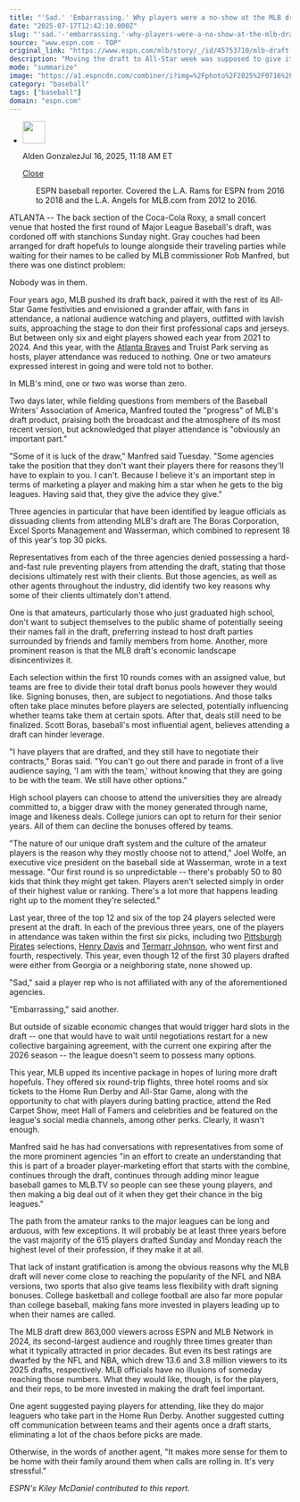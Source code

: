 ```yaml
---
title: "'Sad.' 'Embarrassing.' Why players were a no-show at the MLB draft"
date: "2025-07-17T12:42:10.000Z"
slug: "'sad.'-'embarrassing.'-why-players-were-a-no-show-at-the-mlb-draft"
source: "www.espn.com - TOP"
original_link: "https://www.espn.com/mlb/story/_/id/45753710/mlb-draft-2025-players-absent-zero-attendance"
description: "Moving the draft to All-Star week was supposed to give it some sizzle. But not one player was in attendance."
mode: "summarize"
image: "https://a1.espncdn.com/combiner/i?img=%2Fphoto%2F2025%2F0716%2Fr1519778_1296x729_16%2D9.jpg"
category: "baseball"
tags: ["baseball"]
domain: "espn.com"
---
```

<div id="readability-page-1" class="page"><div><div><ul><li><p><img src="https://a.espncdn.com/combiner/i?img=/i/columnists/full/gonzalez_alden.png&amp;h=80&amp;w=80&amp;scale=crop" alt="" width="40" height="40"></p><p>Alden Gonzalez<span>Jul 16, 2025, 11:18 AM ET</span></p><div><p><a href="#">Close</a></p><ul>ESPN baseball reporter. Covered the L.A. Rams for ESPN from 2016 to 2018 and the L.A. Angels for MLB.com from 2012 to 2016.</ul></div></li></ul></div><p>ATLANTA -- The back section of the Coca-Cola Roxy, a small concert venue that hosted the first round of Major League Baseball's draft, was cordoned off with stanchions Sunday night. Gray couches had been arranged for draft hopefuls to lounge alongside their traveling parties while waiting for their names to be called by MLB commissioner Rob Manfred, but there was one distinct problem:</p><p>Nobody was in them.</p><p>Four years ago, MLB pushed its draft back, paired it with the rest of its All-Star Game festivities and envisioned a grander affair, with fans in attendance, a national audience watching and players, outfitted with lavish suits, approaching the stage to don their first professional caps and jerseys. But between only six and eight players showed each year from 2021 to 2024. And this year, with the <a data-clubhouse-guid="122673a3-bf06-4432-6950-b8a32e52ac2e" href="https://www.espn.com/mlb/team/_/name/atl/atlanta-braves">Atlanta Braves</a> and Truist Park serving as hosts, player attendance was reduced to nothing. One or two amateurs expressed interest in going and were told not to bother.</p><p>In MLB's mind, one or two was worse than zero.</p><p>Two days later, while fielding questions from members of the Baseball Writers' Association of America, Manfred touted the "progress" of MLB's draft product, praising both the broadcast and the atmosphere of its most recent version, but acknowledged that player attendance is "obviously an important part."</p><p>"Some of it is luck of the draw," Manfred said Tuesday. "Some agencies take the position that they don't want their players there for reasons they'll have to explain to you. I can't. Because I believe it's an important step in terms of marketing a player and making him a star when he gets to the big leagues. Having said that, they give the advice they give."</p><p>Three agencies in particular that have been identified by league officials as dissuading clients from attending MLB's draft are The Boras Corporation, Excel Sports Management and Wasserman, which combined to represent 18 of this year's top 30 picks.</p><p>Representatives from each of the three agencies denied possessing a hard-and-fast rule preventing players from attending the draft, stating that those decisions ultimately rest with their clients. But those agencies, as well as other agents throughout the industry, did identify two key reasons why some of their clients ultimately don't attend.</p><p>One is that amateurs, particularly those who just graduated high school, don't want to subject themselves to the public shame of potentially seeing their names fall in the draft, preferring instead to host draft parties surrounded by friends and family members from home. Another, more prominent reason is that the MLB draft's economic landscape disincentivizes it.</p><p>Each selection within the first 10 rounds comes with an assigned value, but teams are free to divide their total draft bonus pools however they would like. Signing bonuses, then, are subject to negotiations. And those talks often take place minutes before players are selected, potentially influencing whether teams take them at certain spots. After that, deals still need to be finalized. Scott Boras, baseball's most influential agent, believes attending a draft can hinder leverage.</p><p>"I have players that are drafted, and they still have to negotiate their contracts," Boras said. "You can't go out there and parade in front of a live audience saying, 'I am with the team,' without knowing that they are going to be with the team. We still have other options."</p><p>High school players can choose to attend the universities they are already committed to, a bigger draw with the money generated through name, image and likeness deals. College juniors can opt to return for their senior years. All of them can decline the bonuses offered by teams.</p><p>"The nature of our unique draft system and the culture of the amateur players is the reason why they mostly choose not to attend," Joel Wolfe, an executive vice president on the baseball side at Wasserman, wrote in a text message. "Our first round is so unpredictable -- there's probably 50 to 80 kids that think they might get taken. Players aren't selected simply in order of their highest value or ranking. There's a lot more that happens leading right up to the moment they're selected."</p><p>Last year, three of the top 12 and six of the top 24 players selected were present at the draft. In each of the previous three years, one of the players in attendance was taken within the first six picks, including two <a data-clubhouse-guid="5b8fc9be-4020-52c6-aa28-9a0f2d4383e0" href="https://www.espn.com/mlb/team/_/name/pit/pittsburgh-pirates">Pittsburgh Pirates</a> selections, <a data-player-guid="18de9dda-642a-3886-a141-98d7d9419545" href="https://www.espn.com/mlb/player/_/id/4418683/henry-davis">Henry Davis</a> and <a href="https://www.espn.com/mlb/player/_/id/5080632/termarr-johnson">Termarr Johnson</a>, who went first and fourth, respectively. This year, even though 12 of the first 30 players drafted were either from Georgia or a neighboring state, none showed up.</p><p>"Sad," said a player rep who is not affiliated with any of the aforementioned agencies.</p><p>"Embarrassing," said another.</p><p>But outside of sizable economic changes that would trigger hard slots in the draft -- one that would have to wait until negotiations restart for a new collective bargaining agreement, with the current one expiring after the 2026 season -- the league doesn't seem to possess many options.</p><p>This year, MLB upped its incentive package in hopes of luring more draft hopefuls. They offered six round-trip flights, three hotel rooms and six tickets to the Home Run Derby and All-Star Game, along with the opportunity to chat with players during batting practice, attend the Red Carpet Show, meet Hall of Famers and celebrities and be featured on the league's social media channels, among other perks. Clearly, it wasn't enough.</p><p>Manfred said he has had conversations with representatives from some of the more prominent agencies "in an effort to create an understanding that this is part of a broader player-marketing effort that starts with the combine, continues through the draft, continues through adding minor league baseball games to MLB.TV so people can see these young players, and then making a big deal out of it when they get their chance in the big leagues."</p><p>The path from the amateur ranks to the major leagues can be long and arduous, with few exceptions. It will probably be at least three years before the vast majority of the 615 players drafted Sunday and Monday reach the highest level of their profession, if they make it at all.</p><p>That lack of instant gratification is among the obvious reasons why the MLB draft will never come close to reaching the popularity of the NFL and NBA versions, two sports that also give teams less flexibility with draft signing bonuses. College basketball and college football are also far more popular than college baseball, making fans more invested in players leading up to when their names are called.</p><p>The MLB draft drew 863,000 viewers across ESPN and MLB Network in 2024, its second-largest audience and roughly three times greater than what it typically attracted in prior decades. But even its best ratings are dwarfed by the NFL and NBA, which drew 13.6 and 3.8 million viewers to its 2025 drafts, respectively. MLB officials have no illusions of someday reaching those numbers. What they would like, though, is for the players, and their reps, to be more invested in making the draft feel important.</p><p>One agent suggested paying players for attending, like they do major leaguers who take part in the Home Run Derby. Another suggested cutting off communication between teams and their agents once a draft starts, eliminating a lot of the chaos before picks are made.</p><p>Otherwise, in the words of another agent, "It makes more sense for them to be home with their family around them when calls are rolling in. It's very stressful."</p><p><em>ESPN's Kiley McDaniel contributed to this report.</em></p>
</div></div>
